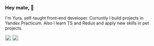 ### Hey mate, 👋

I'm Yura, self-taught front-end developer. Curruntly I build projects in Yandex.Practicum. Also I learn TS and Redux and apply new skills in pet projects.

<img width="20" src="https://img.icons8.com/color/48/000000/javascript--v1.png"/>
<img width="20" src="https://img.icons8.com/color/100/000000/html-5--v1.png"/>
